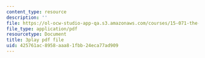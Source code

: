 ```yaml
---
content_type: resource
description: ''
file: https://ol-ocw-studio-app-qa.s3.amazonaws.com/courses/15-071-the-analytics-edge-spring-2017/425761ac8958aaa81fbb24eca77ad909_kYjwB3vfnZg.pdf
file_type: application/pdf
resourcetype: Document
title: 3play pdf file
uid: 425761ac-8958-aaa8-1fbb-24eca77ad909
---
```

